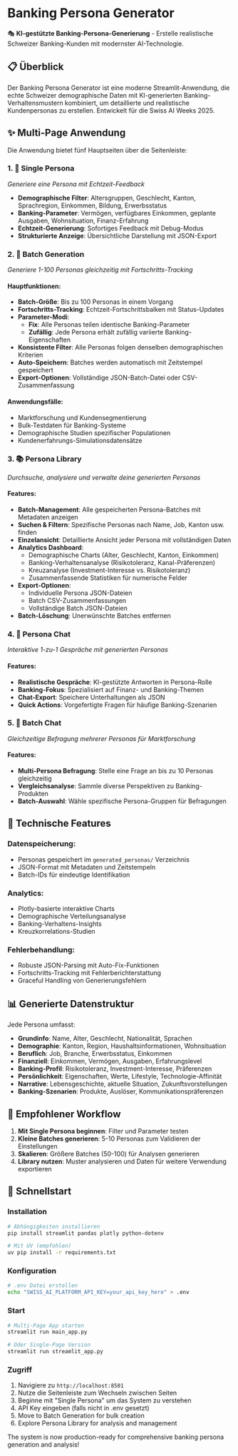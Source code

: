 # Banking Persona Generator

🎭 **KI-gestützte Banking-Persona-Generierung** - Erstelle realistische Schweizer Banking-Kunden mit modernster AI-Technologie.

## 📋 Überblick

Der Banking Persona Generator ist eine moderne Streamlit-Anwendung, die echte Schweizer demographische Daten mit KI-generierten Banking-Verhaltensmustern kombiniert, um detaillierte und realistische Kundenpersonas zu erstellen. Entwickelt für die Swiss AI Weeks 2025.

## ✨ **Multi-Page Anwendung**

Die Anwendung bietet fünf Hauptseiten über die Seitenleiste:

### 1. 👤 **Single Persona** 
*Generiere eine Persona mit Echtzeit-Feedback*

- **Demographische Filter**: Altersgruppen, Geschlecht, Kanton, Sprachregion, Einkommen, Bildung, Erwerbsstatus
- **Banking-Parameter**: Vermögen, verfügbares Einkommen, geplante Ausgaben, Wohnsituation, Finanz-Erfahrung  
- **Echtzeit-Generierung**: Sofortiges Feedback mit Debug-Modus
- **Strukturierte Anzeige**: Übersichtliche Darstellung mit JSON-Export

### 2. 🎯 **Batch Generation**
*Generiere 1-100 Personas gleichzeitig mit Fortschritts-Tracking*

#### **Hauptfunktionen:**
- **Batch-Größe**: Bis zu 100 Personas in einem Vorgang
- **Fortschritts-Tracking**: Echtzeit-Fortschrittsbalken mit Status-Updates
- **Parameter-Modi**:
  - **Fix**: Alle Personas teilen identische Banking-Parameter
  - **Zufällig**: Jede Persona erhält zufällig variierte Banking-Eigenschaften
- **Konsistente Filter**: Alle Personas folgen denselben demographischen Kriterien
- **Auto-Speichern**: Batches werden automatisch mit Zeitstempel gespeichert
- **Export-Optionen**: Vollständige JSON-Batch-Datei oder CSV-Zusammenfassung

#### **Anwendungsfälle:**
- Marktforschung und Kundensegmentierung
- Bulk-Testdaten für Banking-Systeme
- Demographische Studien spezifischer Populationen
- Kundenerfahrungs-Simulationsdatensätze

### 3. 📚 **Persona Library**
*Durchsuche, analysiere und verwalte deine generierten Personas*

#### **Features:**
- **Batch-Management**: Alle gespeicherten Persona-Batches mit Metadaten anzeigen
- **Suchen & Filtern**: Spezifische Personas nach Name, Job, Kanton usw. finden
- **Einzelansicht**: Detaillierte Ansicht jeder Persona mit vollständigen Daten
- **Analytics Dashboard**: 
  - Demographische Charts (Alter, Geschlecht, Kanton, Einkommen)
  - Banking-Verhaltensanalyse (Risikotoleranz, Kanal-Präferenzen)
  - Kreuzanalyse (Investment-Interesse vs. Risikotoleranz)
  - Zusammenfassende Statistiken für numerische Felder
- **Export-Optionen**: 
  - Individuelle Persona JSON-Dateien
  - Batch CSV-Zusammenfassungen
  - Vollständige Batch JSON-Dateien
- **Batch-Löschung**: Unerwünschte Batches entfernen

### 4. 💬 **Persona Chat**
*Interaktive 1-zu-1 Gespräche mit generierten Personas*

#### **Features:**
- **Realistische Gespräche**: KI-gestützte Antworten in Persona-Rolle
- **Banking-Fokus**: Spezialisiert auf Finanz- und Banking-Themen
- **Chat-Export**: Speichere Unterhaltungen als JSON
- **Quick Actions**: Vorgefertigte Fragen für häufige Banking-Szenarien

### 5. 👥 **Batch Chat**
*Gleichzeitige Befragung mehrerer Personas für Marktforschung*

#### **Features:**
- **Multi-Persona Befragung**: Stelle eine Frage an bis zu 10 Personas gleichzeitig
- **Vergleichsanalyse**: Sammle diverse Perspektiven zu Banking-Produkten
- **Batch-Auswahl**: Wähle spezifische Persona-Gruppen für Befragungen

## 🔧 **Technische Features**

### **Datenspeicherung:**
- Personas gespeichert im `generated_personas/` Verzeichnis
- JSON-Format mit Metadaten und Zeitstempeln
- Batch-IDs für eindeutige Identifikation

### **Analytics:**
- Plotly-basierte interaktive Charts
- Demographische Verteilungsanalyse
- Banking-Verhaltens-Insights
- Kreuzkorrelations-Studien

### **Fehlerbehandlung:**
- Robuste JSON-Parsing mit Auto-Fix-Funktionen
- Fortschritts-Tracking mit Fehlerberichterstattung
- Graceful Handling von Generierungsfehlern

## 📊 **Generierte Datenstruktur**

Jede Persona umfasst:
- **Grundinfo**: Name, Alter, Geschlecht, Nationalität, Sprachen
- **Demographie**: Kanton, Region, Haushaltsinformationen, Wohnsituation
- **Beruflich**: Job, Branche, Erwerbsstatus, Einkommen
- **Finanziell**: Einkommen, Vermögen, Ausgaben, Erfahrungslevel
- **Banking-Profil**: Risikotoleranz, Investment-Interesse, Präferenzen
- **Persönlichkeit**: Eigenschaften, Werte, Lifestyle, Technologie-Affinität
- **Narrative**: Lebensgeschichte, aktuelle Situation, Zukunftsvorstellungen
- **Banking-Szenarien**: Produkte, Auslöser, Kommunikationspräferenzen

## 🎯 **Empfohlener Workflow**

1. **Mit Single Persona beginnen**: Filter und Parameter testen
2. **Kleine Batches generieren**: 5-10 Personas zum Validieren der Einstellungen
3. **Skalieren**: Größere Batches (50-100) für Analysen generieren
4. **Library nutzen**: Muster analysieren und Daten für weitere Verwendung exportieren

## 🚀 **Schnellstart**

### Installation
```bash
# Abhängigkeiten installieren
pip install streamlit pandas plotly python-dotenv

# Mit UV (empfohlen)
uv pip install -r requirements.txt
```

### Konfiguration
```bash
# .env Datei erstellen
echo "SWISS_AI_PLATFORM_API_KEY=your_api_key_here" > .env
```

### Start
```bash
# Multi-Page App starten
streamlit run main_app.py

# Oder Single-Page Version
streamlit run streamlit_app.py
```

### Zugriff
1. Navigiere zu `http://localhost:8501`
2. Nutze die Seitenleiste zum Wechseln zwischen Seiten
3. Beginne mit "Single Persona" um das System zu verstehen
4. API Key eingeben (falls nicht in .env gesetzt)
5. Move to Batch Generation for bulk creation
6. Explore Persona Library for analysis and management

The system is now production-ready for comprehensive banking persona generation and analysis!